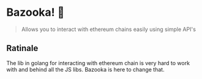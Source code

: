 # Bazooka! :gun:
> Allows you to interact with ethereum chains easily using simple API's

## Ratinale 

The lib in golang for interacting with ethereum chain is very hard to work with and behind all the JS libs. Bazooka is here to change that. 
